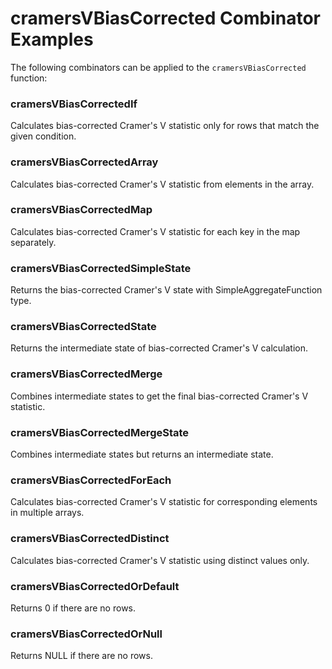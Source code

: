 # cramersVBiasCorrected Combinator Examples

The following combinators can be applied to the `cramersVBiasCorrected` function:

### cramersVBiasCorrectedIf
Calculates bias-corrected Cramer's V statistic only for rows that match the given condition.

### cramersVBiasCorrectedArray
Calculates bias-corrected Cramer's V statistic from elements in the array.

### cramersVBiasCorrectedMap
Calculates bias-corrected Cramer's V statistic for each key in the map separately.

### cramersVBiasCorrectedSimpleState
Returns the bias-corrected Cramer's V state with SimpleAggregateFunction type.

### cramersVBiasCorrectedState
Returns the intermediate state of bias-corrected Cramer's V calculation.

### cramersVBiasCorrectedMerge
Combines intermediate states to get the final bias-corrected Cramer's V statistic.

### cramersVBiasCorrectedMergeState
Combines intermediate states but returns an intermediate state.

### cramersVBiasCorrectedForEach
Calculates bias-corrected Cramer's V statistic for corresponding elements in multiple arrays.

### cramersVBiasCorrectedDistinct
Calculates bias-corrected Cramer's V statistic using distinct values only.

### cramersVBiasCorrectedOrDefault
Returns 0 if there are no rows.

### cramersVBiasCorrectedOrNull
Returns NULL if there are no rows. 